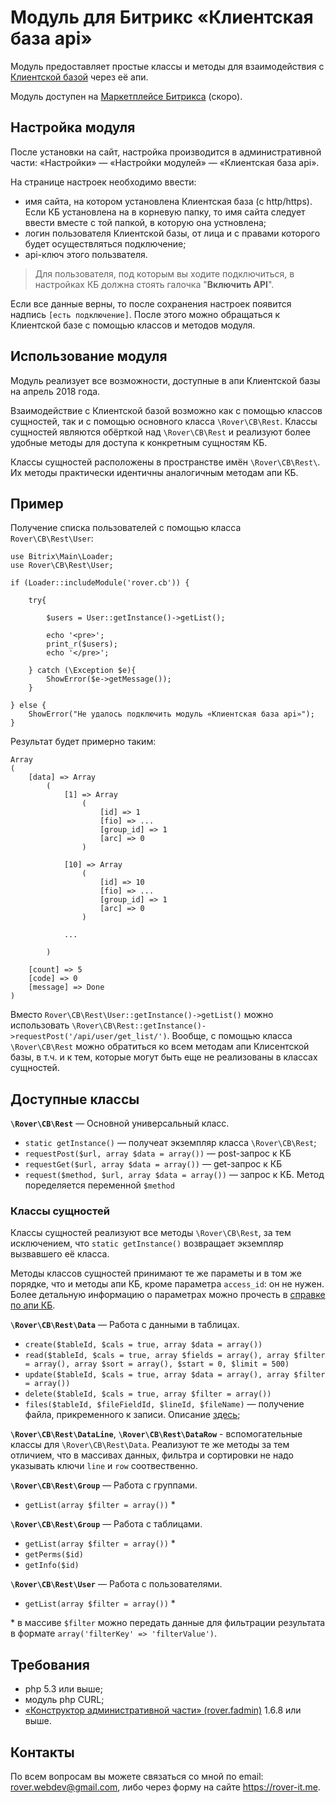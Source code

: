 # Модуль для Битрикс «Клиентская база api»
Модуль предоставляет простые классы и методы для взаимодействия с [Клиентской базой](https://clientbase.ru) через её апи.

Модуль доступен на [Маркетплейсе Битрикса](https://marketplace.1c-bitrix.ru/solutions/rover.cb/) (скоро).

## Настройка модуля
После установки на сайт, настройка производится в административной части: «Настройки» — «Настройки модулей» — «Клиентская база api».

На странице настроек необходимо ввести:

* имя сайта, на котором установлена Клиентская база (с http/https). Если КБ установлена на в корневую папку, то имя сайта следует ввести вместе с той папкой, в которую она устновлена;
* логин пользователя Клиентской базы, от лица и с правами которого будет осуществляться подключение;
* api-ключ этого пользвателя.

> Для пользователя, под которым вы ходите подключиться, в настройках КБ должна стоять галочка "<b>Включить API</b>".

Если все данные верны, то после сохранения настроек появится надпись `[есть подключение]`. После этого можно обращаться к Клиентской базе с помощью классов и методов модуля.

## Использование модуля
Модуль реализует все возможности, доступные в апи Клиентской базы на апрель 2018 года. 

Взаимодействие с Клиентской базой возможно как с помощью классов сущностей, так и с помощью основного класса `\Rover\CB\Rest`. Классы сущностей являются обёрткой над `\Rover\CB\Rest` и реализуют более удобные методы для доступа к конкретным сущностям КБ.

Классы сущностей расположены в пространстве имён `\Rover\CB\Rest\`. Их методы практически идентичны аналогичным методам апи КБ.

## Пример
Получение списка пользователей с помощью класса `Rover\CB\Rest\User`:

    use Bitrix\Main\Loader;
    use Rover\CB\Rest\User;

    if (Loader::includeModule('rover.cb')) {
    
        try{
    
            $users = User::getInstance()->getList();
    
            echo '<pre>';
            print_r($users);
            echo '</pre>';
    
        } catch (\Exception $e){
            ShowError($e->getMessage());
        }
    
    } else {
        ShowError("Не удалось подключить модуль «Клиентская база api»");
    }
    
Результат будет примерно таким:

    Array
    (
        [data] => Array
            (
                [1] => Array
                    (
                        [id] => 1
                        [fio] => ...
                        [group_id] => 1
                        [arc] => 0
                    )
    
                [10] => Array
                    (
                        [id] => 10
                        [fio] => ...
                        [group_id] => 1
                        [arc] => 0
                    )
    
                ...
                
            )
    
        [count] => 5
        [code] => 0
        [message] => Done
    )
    
Вместо `Rover\CB\Rest\User::getInstance()->getList()` можно использовать `\Rover\CB\Rest::getInstance()->requestPost('/api/user/get_list/')`. Вообще, с помощью класса `\Rover\CB\Rest` можно обратиться ко всем методам апи Клисентской базы, в т.ч. и к тем, которые могут быть еще не реализованы в классах сущностей.

## Доступные классы

<b>`\Rover\CB\Rest`</b> — Основной универсальный класс.

* `static getInstance()` — получеат экземпляр класса `\Rover\CB\Rest`;
* `requestPost($url, array $data = array())` — post-запрос к КБ
* `requestGet($url, array $data = array())` — get-запрос к КБ
* `request($method, $url, array $data = array())` — запрос к КБ. Метод поределяется переменной `$method`

### Классы сущностей
Классы сущностей реализуют все методы `\Rover\CB\Rest`, за тем исключением, что `static getInstance()` возвращает экземпляр вызвавшего её класса.

Методы классов сущностей принимают те же параметы и в том же порядке, что и методы апи КБ, кроме параметра `access_id`: он не нужен. Более детальную информацию о параметрах можно прочесть в [справке по апи КБ](https://clientbase.ru/help/for_admin_16/api/).


<b>`\Rover\CB\Rest\Data`</b> — Работа с данными в таблицах.

* `create($tableId, $cals = true, array $data = array())`
* `read($tableId, $cals = true, array $fields = array(), array $filter = array(), array $sort = array(), $start = 0, $limit = 500)`
* `update($tableId, $cals = true, array $data = array(), array $filter = array())`
* `delete($tableId, $cals = true, array $filter = array())`
* `files($tableId, $fileFieldId, $lineId, $fileName)` — получение файла, прикременного к записи. Описание [здесь](https://clientbase.ru/help/for_admin_16/api/rabota_s_fajlami/poluchenie_fajlov/);


<b>`\Rover\CB\Rest\DataLine`</b>, <b>`\Rover\CB\Rest\DataRow`</b> - вспомогательные классы для `\Rover\CB\Rest\Data`. Реализуют те же методы за тем отличием, что в массивах данных, фильтра и сортировки не надо указывать ключи `line` и `row` соотвественно.


<b>`\Rover\CB\Rest\Group`</b> — Работа с группами.

* `getList(array $filter = array())` *


<b>`\Rover\CB\Rest\Group`</b> — Работа с таблицами.

* `getList(array $filter = array())` *
* `getPerms($id)`
* `getInfo($id)`


<b>`\Rover\CB\Rest\User`</b> — Работа с пользователями.

* `getList(array $filter = array())` *

\* в массиве `$filter` можно передать данные для фильтрации результата в формате `array('filterKey' => 'filterValue')`.

## Требования	
* php 5.3 или выше;
* модуль php CURL;
* [«Конструктор административной части» (rover.fadmin)](https://github.com/pavelshulaev/fadmin) 1.6.8 или выше.

## Контакты
По всем вопросам вы можете связаться со мной по email: rover.webdev@gmail.com, либо через форму на сайте https://rover-it.me.